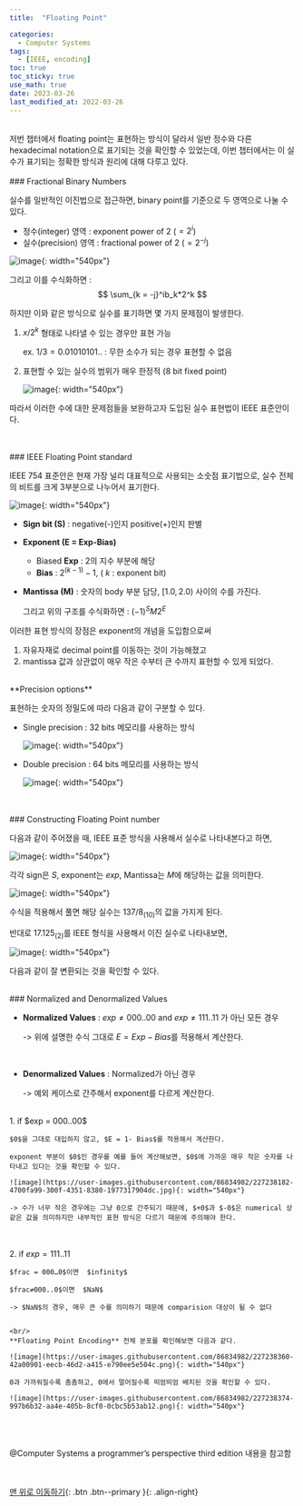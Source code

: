```yaml
---
title:  "Floating Point" 

categories:
  - Computer Systems
tags:
  - [IEEE, encoding]
toc: true
toc_sticky: true
use_math: true
date: 2023-03-26
last_modified_at: 2022-03-26
---
```


<br/>
저번 챕터에서 floating point는 표현하는 방식이 달라서 일반 정수와 다른 hexadecimal notation으로 표기되는 것을 확인할 수 있었는데, 이번 챕터에서는 이 실수가 표기되는 정확한 방식과 원리에 대해 다루고 있다. 


<br/> 
<br/>  
### Fractional Binary Numbers

실수를 일반적인 이진법으로 접근하면, binary point를 기준으로 두 영역으로 나눌 수 있다. 

- 정수(integer) 영역 : exponent power of  $2$ ($= 2^i$)
- 실수(precision) 영역 : fractional power of  $2$ ($= 2^{-j}$)

![image](https://user-images.githubusercontent.com/86834982/227237467-fe55d2c8-818a-4dc0-818a-f9e710b68c0a.png){: width="540px"} 

그리고 이를 수식화하면 : 
$$
\sum_{k = -j}^ib_k*2^k
$$

하지만 이와 같은 방식으로 실수를 표기하면 몇 가지 문제점이 발생한다. 

1. $x/2^k$  형태로 나타낼 수 있는 경우만 표현 가능 
    
    ex. $1/3 = 0.01010101..$ : 무한 소수가 되는 경우 표현할 수 없음 
    
2. 표현할 수 있는 실수의 범위가 매우 한정적 (8 bit fixed point)
    
    ![image](https://user-images.githubusercontent.com/86834982/227237575-6f89f862-8303-43bf-afd6-f9f6d39c5007.png){: width="540px"} 
    

따라서 이러한 수에 대한 문제점들을 보완하고자 도입된 실수 표현법이 IEEE 표준안이다.   



<br/> 
<br/>  
### IEEE Floating Point standard

IEEE 754 표준안은 현재 가장 널리 대표적으로 사용되는 소숫점 표기법으로, 실수 전체의 비트를 크게 3부분으로 나누어서 표기한다. 

![image](https://user-images.githubusercontent.com/86834982/227237792-39239506-6154-406f-bd7f-6e4e50d2de94.png){: width="540px"} 

- **Sign bit (S)** : negative(-)인지 positive(+)인지 판별
- **Exponent (E = Exp-Bias)**
    - Biased **Exp** : 2의 지수 부분에 해당
    - **Bias** : $2^{(k-1)} - 1$,  ( $k$ : exponent bit)
- **Mantissa (M)** : 숫자의 body 부분 담당, $[1.0, 2.0)$ 사이의 수를 가진다.
    
    그리고 위의 구조를 수식화하면 : $(-1)^SM2^{E}$

이러한 표현 방식의 장점은 exponent의 개념을 도입함으로써 

1. 자유자재로 decimal point를 이동하는 것이 가능해졌고
2. mantissa 값과 상관없이 매우 작은 수부터 큰 수까지 표현할 수 있게 되었다.

<br/>    
**Precision options**

표현하는 숫자의 정밀도에 따라 다음과 같이 구분할 수 있다. 

- Single precision : 32 bits 메모리를 사용하는 방식
    
    ![image](https://user-images.githubusercontent.com/86834982/227237847-34623a88-9847-42db-b879-2ae1d96e1788.png){: width="540px"} 
    
- Double precision : 64 bits 메모리를 사용하는 방식
    
    ![image](https://user-images.githubusercontent.com/86834982/227237853-2f8e571b-6db2-45be-9fd0-e502056e8e7c.png){: width="540px"} 
    


<br/>  
<br/>  
### Constructing Floating Point number

다음과 같이 주어졌을 때, IEEE 표준 방식을 사용해서 실수로 나타내본다고 하면, 

![image](https://user-images.githubusercontent.com/86834982/227237950-9f9a2769-3f05-4545-9283-d83fe8c8f122.png){: width="540px"} 

각각 sign은 $S$, exponent는 $exp$, Mantissa는 $M$에 해당하는 값을 의미한다. 

![image](https://user-images.githubusercontent.com/86834982/227238021-2f66ae08-adb1-44a0-8af5-f4959bcb850e.jpg){: width="540px"} 

수식을 적용해서 풀면 해당 실수는 ${137/8}_{(10)}$의 값을 가지게 된다.

반대로 $17.125_{(2)}$를 IEEE 형식을 사용해서 이진 실수로 나타내보면,

![image](https://user-images.githubusercontent.com/86834982/227238033-b9145513-c67a-4d7f-890a-e54ce22f088f.jpg){: width="540px"} 

다음과 같이 잘 변환되는 것을 확인할 수 있다. 




<br/>  
### Normalized and Denormalized Values

- **Normalized Values** : $exp ≠ 000..00$  and  $exp ≠ 111..11$ 가 아닌 모든 경우 
    
    -> 위에 설명한 수식 그대로  $E = Exp - Bias$를 적용해서 계산한다.   
<br/>   
    
- **Denormalized Values** : Normalized가 아닌 경우
    
    -> 예외 케이스로 간주해서 exponent를 다르게 계산한다. 

<br/>  
1. if  $exp = 000..00$
        
    $0$을 그대로 대입하지 않고, $E = 1- Bias$를 적용해서 계산한다. 
        
    exponent 부분이 $0$인 경우를 예를 들어 계산해보면, $0$에 가까운 매우 작은 숫자를 나타내고 있다는 것을 확인할 수 있다. 
        
    ![image](https://user-images.githubusercontent.com/86834982/227238182-4700fa99-300f-4351-8380-1977317904dc.jpg){: width="540px"} 
        
    -> 수가 너무 작은 경우에는 그냥 0으로 간주되기 때문에, $+0$과 $-0$은 numerical 상 같은 값을 의미하지만 내부적인 표현 방식은 다르기 때문에 주의해야 한다. 
<br/> <br/> 
2. if  $exp = 111..11$
        
    $frac = 000…0$이면  $infinity$ 
        
    $frac≠000..0$이면  $NaN$
        
    -> $NaN$의 경우, 매우 큰 수를 의미하기 때문에 comparision 대상이 될 수 없다
        

    <br/>  
    **Floating Point Encoding** 전체 분포를 확인해보면 다음과 같다. 
    
    ![image](https://user-images.githubusercontent.com/86834982/227238360-42a00901-eecb-46d2-a415-e790ee5e504c.png){: width="540px"} 
    
    0과 가까워질수록 촘촘하고, 0에서 멀어질수록 띄엄띄엄 배치된 것을 확인할 수 있다.
    
    ![image](https://user-images.githubusercontent.com/86834982/227238374-997b6b32-aa4e-405b-8cf0-0cbc5b53ab12.png){: width="540px"} 


<br/>  
<br/> <br/> 
@Computer Systems a programmer’s perspective third edition 내용을 참고함
  
  
    
<br/><br/>
[맨 위로 이동하기](#){: .btn .btn--primary }{: .align-right}
